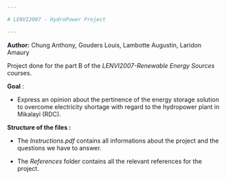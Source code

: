 ```yaml
---

# LENVI2007 - HydroPower Project 

---
```


**Author:** Chung Anthony, Gouders Louis, Lambotte Augustin, Laridon Amaury

Project done for the part B of the *LENVI2007-Renewable Energy Sources* courses. 

**Goal** :  

- Express an opinion about the pertinence of the energy storage solution to overcome electricity shortage with regard to the hydropower plant in Mikalayi (RDC).  

**Structure of the files :**

- The *Instructions.pdf* contains all informations about the project and the questions we have to answer. 

- The *References* folder contains all the relevant references for the project.

